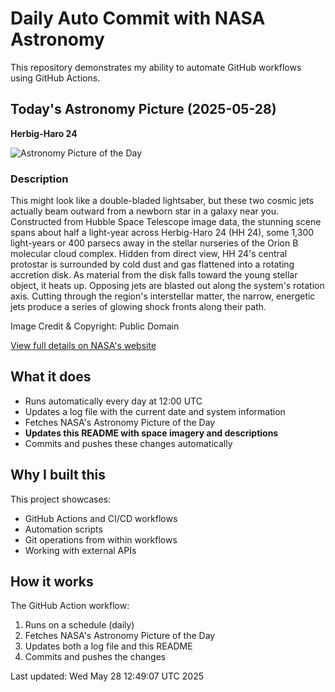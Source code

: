 # Daily Auto Commit with NASA Astronomy
This repository demonstrates my ability to automate GitHub workflows using GitHub Actions.

## Today's Astronomy Picture (2025-05-28)
**Herbig-Haro 24**

![Astronomy Picture of the Day](https://apod.nasa.gov/apod/image/2505/hs-2015-42-a-largeHH241024.jpg)

### Description
This might look like a double-bladed lightsaber, but these two cosmic jets actually beam outward from a newborn star in a galaxy near you. Constructed from Hubble Space Telescope image data, the stunning scene spans about half a light-year across Herbig-Haro 24 (HH 24), some 1,300 light-years or 400 parsecs away in the stellar nurseries of the Orion B molecular cloud complex. Hidden from direct view, HH 24's central protostar is surrounded by cold dust and gas flattened into a rotating accretion disk. As material from the disk falls toward the young stellar object, it heats up. Opposing jets are blasted out along the system's rotation axis. Cutting through the region's interstellar matter, the narrow, energetic jets produce a series of glowing shock fronts along their path.

Image Credit & Copyright: Public Domain

[View full details on NASA's website](https://apod.nasa.gov/apod/astropix.html)

## What it does
- Runs automatically every day at 12:00 UTC
- Updates a log file with the current date and system information
- Fetches NASA's Astronomy Picture of the Day
- **Updates this README with space imagery and descriptions**
- Commits and pushes these changes automatically

## Why I built this
This project showcases:
- GitHub Actions and CI/CD workflows
- Automation scripts
- Git operations from within workflows
- Working with external APIs

## How it works
The GitHub Action workflow:
1. Runs on a schedule (daily)
2. Fetches NASA's Astronomy Picture of the Day
3. Updates both a log file and this README
4. Commits and pushes the changes

Last updated: Wed May 28 12:49:07 UTC 2025
